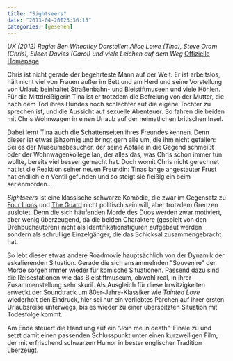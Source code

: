```yaml
---
title: "Sightseers"
date: "2013-04-20T23:36:15"
categories: [gesehen]
---
```


*UK (2012)
Regie:  Ben Wheatley
Darsteller: Alice Lowe (Tina), Steve Oram (Chris), Eileen Davies (Carol) und viele Leichen auf dem Weg*
[Offizielle Homepage](http://www.sightseers.de/)

Chris ist nicht gerade der begehrteste Mann auf der Welt. Er ist arbeitslos, hält nicht viel von Frauen außer im Bett und am Herd und seine Vorstellung von Urlaub beinhaltet Straßenbahn- und Bleistiftmuseen und viele Höhlen. Für die Mittdreißigerin Tina ist er trotzdem die Befreiung von der Mutter, die nach dem Tod ihres Hundes noch schlechter auf die eigene Tochter zu sprechen ist, und die Aussicht auf sexuelle Abenteuer. So fahren die beiden mit Chris Wohnwagen in einen Urlaub auf der heimatlichen britischen Insel.

Dabei lernt Tina auch die Schattenseiten ihres Freundes kennen. Denn dieser ist etwas jähzornig und bringt gern alle um, die ihm nicht gefallen: Sei es der Museumsbesucher, der seine Abfälle in die Gegend schmeißt oder der Wohnwagenkollege Ian, der alles das, was Chris schon immer tun wollte, bereits viel besser gemacht hat. Doch womit Chris nicht gerechnet hat ist die Reaktion seiner neuen Freundin: Tinas lange angestauter Frust hat endlich ein Ventil gefunden und so steigt sie fleißig ein beim serienmorden...

*Sightseers* ist eine klassische schwarze Komödie, die zwar im Gegensatz zu [Four Lions](/2011/05/22/four-lions/) und [The Guard](/2011/02/15/the-guard/) nicht politisch sein will, aber trotzdem Grenzen auslotet. Denn die sich häufenden Morde des Duos werden zwar motiviert, aber wenig überzeugend, da die beiden Charaktere (gespielt von den Drehbuchautoren) nicht als Identifikationsfiguren aufgebaut werden sondern als schrullige Einzelgänger, die das Schicksal zusammengebracht hat.

So lebt dieser etwas andere Roadmovie hauptsächlich von der Dynamik der eskalierenden Situation. Gerade die sich ansammelnden "Souvenire" der Morde sorgen immer wieder für komische Situationen. Passend dazu sind die Reisestationen wie das Bleistiftmuseum, obwohl real, in ihrer Zusammenstellung sehr skuril. Als Ausgleich für diese Irrwitzigkeiten erweckt der Soundtrack um 80er-Jahre-Klassiker wie *Tainted Love* wiederholt den Eindruck, hier sei nur ein verliebtes Pärchen auf ihrer ersten Urlaubsreise unterwegs, bis es wieder zu einer überspitzten Situation mit Todesfolge kommt.

Am Ende steuert die Handlung auf ein "Join me in death"-Finale zu und setzt damit einen passenden Schlusspunkt unter einen kurzweiligen Film, der mit erfrischend schwarzen Humor in bester englischer Tradition überzeugt.
